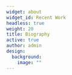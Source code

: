 ```yaml
---
widget: about
widget_id: Recent Work
headless: true
weight: 20
title: Biography
active: true
author: admin
design:
  background:
    image: ""
---
```

